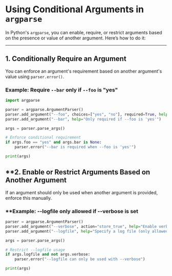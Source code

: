 # Using Conditional Arguments in `argparse`

In Python's `argparse`, you can enable, require, or restrict arguments based on the presence or value of another argument. Here’s how to do it:

---

## **1. Conditionally Require an Argument**
You can enforce an argument's requirement based on another argument's value using `parser.error()`.

### **Example: Require `--bar` only if `--foo` is "yes"**
```python
import argparse

parser = argparse.ArgumentParser()
parser.add_argument("--foo", choices=["yes", "no"], required=True, help="Enable extra options")
parser.add_argument("--bar", help="Only required if --foo is 'yes'")

args = parser.parse_args()

# Enforce conditional requirement
if args.foo == "yes" and args.bar is None:
    parser.error("--bar is required when --foo is 'yes'")

print(args)
```
## **2. Enable or Restrict Arguments Based on Another Argument
If an argument should only be used when another argument is provided, enforce this manually.

### **Example: --logfile only allowed if --verbose is set
```python
parser = argparse.ArgumentParser()
parser.add_argument("--verbose", action="store_true", help="Enable verbose mode")
parser.add_argument("--logfile", help="Specify a log file (only allowed if --verbose is set)")

args = parser.parse_args()

# Restrict --logfile usage
if args.logfile and not args.verbose:
    parser.error("--logfile can only be used with --verbose")

print(args)
```


